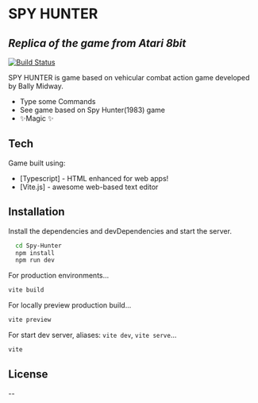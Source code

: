 # SPY HUNTER
## _Replica of the game from Atari 8bit_

[![Build Status](https://travis-ci.org/joemccann/dillinger.svg?branch=master)](https://travis-ci.org/joemccann/dillinger)

SPY HUNTER is game based on vehicular combat action game developed by Bally Midway.

- Type some Commands
- See game based on Spy Hunter(1983) game
- ✨Magic ✨

## Tech

Game built using:
- [Typescript] - HTML enhanced for web apps!
- [Vite.js] - awesome web-based text editor

## Installation

Install the dependencies and devDependencies and start the server.

```sh
  cd Spy-Hunter
  npm install
  npm run dev
```

For production environments...
```sh
vite build
```

For locally preview production build...
```sh
vite preview
```

For start dev server, aliases: `vite dev`, `vite serve`...
```sh
vite
```


## License

--
